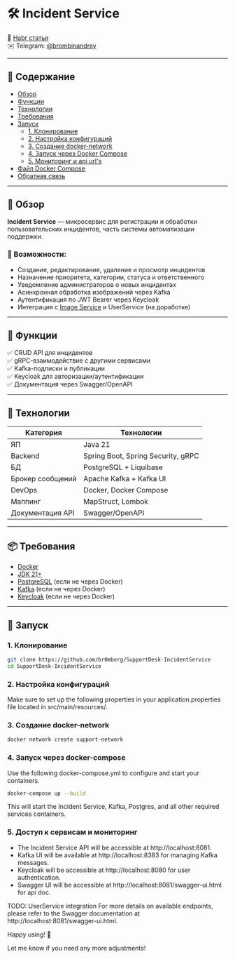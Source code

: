 # 🛠 Incident Service

📘 [Habr статья](https://habr.com/ru/articles/870640/)  
✉️ Telegram: [@brombinandrey](https://t.me/brombinandrey)

---

## 📖 Содержание

- [Обзор](#-обзор)
- [Функции](#-функции)
- [Технологии](#-технологии)
- [Требования](#-требования)
- [Запуск](#-запуск)
  - [1. Клонирование](#1-клонирование)
  - [2. Настройка конфигураций](#2-настройка-конфигураций)
  - [3. Создание docker-network](#3-cоздание-docker-network)
  - [4. Запуск через Docker Compose](#4-запуск-через-docker-compose)
  - [5. Мониторинг и api url's](#5-доступ-к-сервисам-и-мониторинг)
- [Файл Docker Compose](#-файл-docker-compose)
- [Обратная связь](#-обратная-связь)

---

## 🧭 Обзор

**Incident Service** — микросервис для регистрации и обработки пользовательских инцидентов, часть системы автоматизации поддержки.

### 💼 Возможности:

- Создание, редактирование, удаление и просмотр инцидентов
- Назначение приоритета, категории, статуса и ответственного
- Уведомление администраторов о новых инцидентах
- Асинхронная обработка изображений через Kafka
- Аутентификация по JWT Bearer через Keycloak
- Интеграция с [Image Service](https://github.com/br0mberg/SupportDesk-ImageService) и UserService (на доработке)

---

## 🚀 Функции

✅ CRUD API для инцидентов  
✅ gRPC-взаимодействие с другими сервисами  
✅ Kafka-подписки и публикации  
✅ Keycloak для авторизации/аутентификации  
✅ Документация через Swagger/OpenAPI

---

## 🔧 Технологии

| Категория         | Технологии                         |
|------------------|------------------------------------|
| ЯП                | Java 21                            |
| Backend           | Spring Boot, Spring Security, gRPC |
| БД                | PostgreSQL + Liquibase             |
| Брокер сообщений  | Apache Kafka + Kafka UI            |
| DevOps            | Docker, Docker Compose             |
| Маппинг           | MapStruct, Lombok                  |
| Документация API  | Swagger/OpenAPI                    |

---

## 📦 Требования

- [Docker](https://www.docker.com/)
- [JDK 21+](https://www.oracle.com/java/technologies/javase/jdk21-archive-downloads.html)
- [PostgreSQL](https://www.postgresql.org/) (если не через Docker)
- [Kafka](https://kafka.apache.org/downloads) (если не через Docker)
- [Keycloak](https://www.keycloak.org/) (если не через Docker)

---

## 🚀 Запуск

### 1. Клонирование

```bash
git clone https://github.com/br0mberg/SupportDesk-IncidentService
cd SupportDesk-IncidentService
```

### 2. Настройка конфигураций
Make sure to set up the following properties in your application.properties 
file located in src/main/resources/.

### 3. Создание docker-network
```bash
docker network create support-network
```
### 4. Запуск через docker-compose
Use the following docker-compose.yml to configure and start your containers.
```bash
docker-compose up --build
```
This will start the Incident Service, Kafka, Postgres, and all other required services containers.

### 5. Доступ к сервисам и мониторинг
- The Incident Service API will be accessible at http://localhost:8081.
- Kafka UI will be available at http://localhost:8383 for managing Kafka messages.
- Keycloak will be accessible at http://localhost:8080 for user authentication.
- Swagger UI will be accessible at http://localhost:8081/swagger-ui.html for api doc.

TODO: UserService integration
For more details on available endpoints, please refer to the Swagger documentation at http://localhost:8081/swagger-ui.html.

Happy using! 🎉

Let me know if you need any more adjustments!
